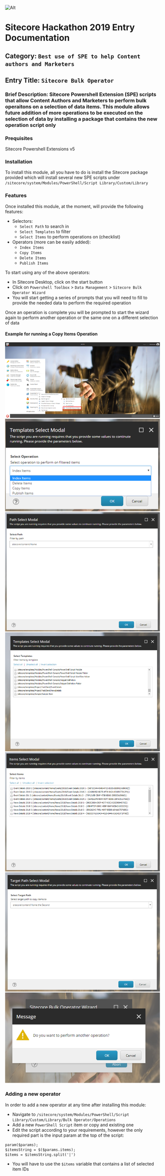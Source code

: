 ![Alt](images/hackathon.png "ScHackation")
# Sitecore Hackathon 2019 Entry Documentation

## Category: `Best use of SPE to help Content authors and Marketers`

## Entry Title: `Sitecore Bulk Operator`

### <b>Brief Description</b>: Sitecore Powershell Extension (SPE) scripts that allow Content Authors and Marketers to perform bulk operaitons on a selection of data items. This module allows future addition of more operations to be executed on the selection of data by installing a package that contains the new operation script only


### <b>Prequisites</b>
Sitecore Powershell Extensions v5

### <b>Installation</b>
To install this module, all you have to do is install the Sitecore package provided which will install several new SPE scripts under `/sitecore/system/Modules/PowerShell/Script Library/Custom/Library`

### <b>Features</b>
Once installed this module, at the moment, will provide the following features:
    
- Selectors:
    * `Select Path` to search in
    * `Select Templates` to filter
    * `Select Items` to perform operations on (checklist)
- Operators (more can be easily added):
    * `Index Items`
    * `Copy Items`
    * `Delete Items`
    * `Publish Items`

To start using any of the above operators:
- In Sitecore Desktop, click on the start button
- Click on `Powershell Toolbox` > `Data Management` > `Sitecore Bulk Operator Wizard`
- You will start getting a series of prompts that you will need to fill to provide the needed data to perform the required operation

Once an operation is complete you will be prompted to start the wizard again to perform another operation or the same one on a different selection of data

#### Example for running a Copy Items Operation
![Alt](images/Desktop.png "Desktop")
![Alt](images/SelectOperation.png "Select Operations")
![Alt](images/SelectPath.png "Select Path")
![Alt](images/SelectTemplates.png "Select Templates")
![Alt](images/SelectItems.png "Select Items")
![Alt](images/SelectCopyTarget.png "Select Copy Target")
![Alt](images/Again.png "Again")

### <b>Adding a new operator</b>
In order to add a new operator at any time after installing this module:
- Navigate to `/sitecore/system/Modules/PowerShell/Script Library/Custom/Library/Bulk Operator/Operations`
- Add a new `PowerShell Script` item or copy and existing one
- Edit the script according to your requirements, however the only required part is the input param at the top of the script:
```
param($params);
$itemsString = $($params.items);
$items = $itemsString.split('|')
```
- You will have to use the `$items` variable that contains a list of selected item IDs


